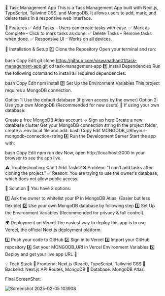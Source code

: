 📌 Task Management App
This is a Task Management App built with Next.js, TypeScript, Tailwind CSS, and MongoDB. It allows users to add, mark, and delete tasks in a responsive web interface.

🚀 Features
✅ Add Tasks – Users can create tasks with ease.
✅ Mark as Complete – Click to mark tasks as done.
✅ Delete Tasks – Remove tasks when done.
✅ Responsive UI – Works on all devices.

🔧 Installation & Setup
1️⃣ Clone the Repository
Open your terminal and run:

bash
Copy
Edit
git clone https://github.com/viswanathan01/task-management-app.git
cd task-management-app
2️⃣ Install Dependencies
Run the following command to install all required dependencies:

bash
Copy
Edit
npm install
3️⃣ Set Up the Environment Variables
This project requires a MongoDB connection.

Option 1: Use the default database (if given access by the owner)
Option 2: Use your own MongoDB (Recommended for new users)
📌 If using your own database:

Create a free MongoDB Atlas account → Sign up here
Create a new database cluster
Get your MongoDB connection string
In the project folder, create a .env.local file and add:
bash
Copy
Edit
MONGODB_URI=your-mongodb-connection-string
4️⃣ Run the Development Server
Start the app with:

bash
Copy
Edit
npm run dev
Now, open http://localhost:3000 in your browser to see the app live.

⚠️ Troubleshooting: Can't Add Tasks?
❌ Problem: "I can’t add tasks after cloning the project."
✅ Reason: You are trying to use the owner's database, which does not allow public access.

🔹 Solution
📌 You have 2 options:

1️⃣ Ask the owner to whitelist your IP in MongoDB Atlas. (Easier but less flexible)
2️⃣ Use your own MongoDB database by following step 3️⃣ Set Up the Environment Variables (Recommended for privacy & full control).

🌍 Deployment on Vercel
The easiest way to deploy this app is to use Vercel, the official Next.js deployment platform.

1️⃣ Push your code to GitHub
2️⃣ Sign in to Vercel
3️⃣ Import your GitHub repository
4️⃣ Set your MONGODB_URI in Vercel Environment Variables
5️⃣ Deploy and get your live app URL 🎉

💡 Tech Stack
🔹 Frontend: Next.js (React), TypeScript, Tailwind CSS
🔹 Backend: Next.js API Routes, MongoDB
🔹 Database: MongoDB Atlas

Final ScreenShot:

![Screenshot 2025-02-05 103908](https://github.com/user-attachments/assets/9b35de67-fddf-4281-bffd-f27854f0da62)
